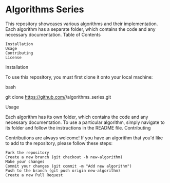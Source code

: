 # Algorithms Series

This repository showcases various algorithms and their implementation. Each algorithm has a separate folder, which contains the code and any necessary documentation.
Table of Contents

    Installation
    Usage
    Contributing
    License

Installation

To use this repository, you must first clone it onto your local machine:

bash

git clone https://github.com/<your-username>/algorithms_series.git

Usage

Each algorithm has its own folder, which contains the code and any necessary documentation. To use a particular algorithm, simply navigate to its folder and follow the instructions in the README file.
Contributing

Contributions are always welcome! If you have an algorithm that you'd like to add to the repository, please follow these steps:

    Fork the repository
    Create a new branch (git checkout -b new-algorithm)
    Make your changes
    Commit your changes (git commit -m "Add new algorithm")
    Push to the branch (git push origin new-algorithm)
    Create a new Pull Request
